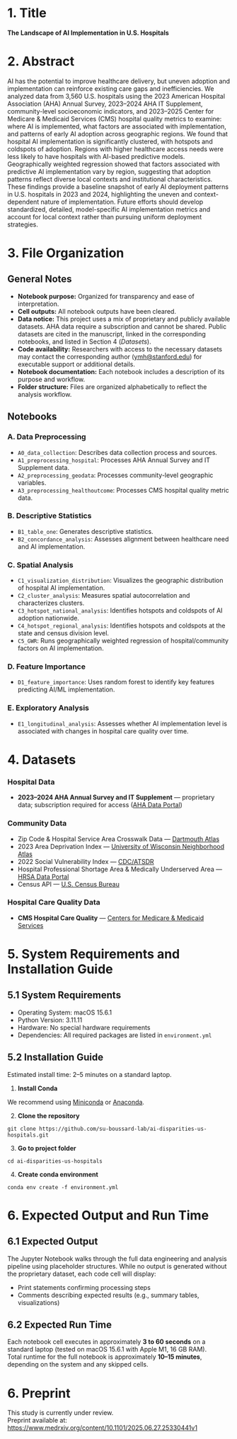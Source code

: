 # 1. Title
**The Landscape of AI Implementation in U.S. Hospitals**

# 2. Abstract
AI has the potential to improve healthcare delivery, but uneven adoption and implementation can reinforce existing care gaps and inefficiencies. We analyzed data from 3,560 U.S. hospitals using the 2023 American Hospital Association (AHA) Annual Survey, 2023–2024 AHA IT Supplement, community-level socioeconomic indicators, and 2023–2025 Center for Medicare & Medicaid Services (CMS) hospital quality metrics to examine: where AI is implemented, what factors are associated with implementation, and patterns of early AI adoption across geographic regions. We found that hospital AI implementation is significantly clustered, with hotspots and coldspots of adoption. Regions with higher healthcare access needs were less likely to have hospitals with AI-based predictive models. Geographically weighted regression showed that factors associated with predictive AI implementation vary by region, suggesting that adoption patterns reflect diverse local contexts and institutional characteristics. These findings provide a baseline snapshot of early AI deployment patterns in U.S. hospitals in 2023 and 2024, highlighting the uneven and context-dependent nature of implementation. Future efforts should develop standardized, detailed, model-specific AI implementation metrics and account for local context rather than pursuing uniform deployment strategies.

# 3. File Organization

## General Notes
- **Notebook purpose:** Organized for transparency and ease of interpretation.  
- **Cell outputs:** All notebook outputs have been cleared.  
- **Data notice:** This project uses a mix of proprietary and publicly available datasets. AHA data require a subscription and cannot be shared. Public datasets are cited in the manuscript, linked in the corresponding notebooks, and listed in Section 4 (*Datasets*).  
- **Code availability:** Researchers with access to the necessary datasets may contact the corresponding author (ymh@stanford.edu) for executable support or additional details.  
- **Notebook documentation:** Each notebook includes a description of its purpose and workflow.  
- **Folder structure:** Files are organized alphabetically to reflect the analysis workflow.

## Notebooks
### A. Data Preprocessing
- `A0_data_collection`: Describes data collection process and sources.  
- `A1_preprocessing_hospital`: Processes AHA Annual Survey and IT Supplement data.  
- `A2_preprocessing_geodata`: Processes community-level geographic variables.  
- `A3_preprocessing_healthoutcome`: Processes CMS hospital quality metric data.  

### B. Descriptive Statistics
- `B1_table_one`: Generates descriptive statistics.  
- `B2_concordance_analysis`: Assesses alignment between healthcare need and AI implementation.  

### C. Spatial Analysis
- `C1_visualization_distribution`: Visualizes the geographic distribution of hospital AI implementation.  
- `C2_cluster_analysis`: Measures spatial autocorrelation and characterizes clusters.  
- `C3_hotspot_national_analysis`: Identifies hotspots and coldspots of AI adoption nationwide.  
- `C4_hotspot_regional_analysis`: Identifies hotspots and coldspots at the state and census division level.  
- `C5_GWR`: Runs geographically weighted regression of hospital/community factors on AI implementation.  

### D. Feature Importance
- `D1_feature_importance`: Uses random forest to identify key features predicting AI/ML implementation.  

### E. Exploratory Analysis
- `E1_longitudinal_analysis`: Assesses whether AI implementation level is associated with changes in hospital care quality over time.

# 4. Datasets

### Hospital Data
- **2023–2024 AHA Annual Survey and IT Supplement** — proprietary data; subscription required for access ([AHA Data Portal](https://www.ahadata.com/))

### Community Data
- Zip Code & Hospital Service Area Crosswalk Data — [Dartmouth Atlas](https://data.dartmouthatlas.org/supplemental/#crosswalks)  
- 2023 Area Deprivation Index — [University of Wisconsin Neighborhood Atlas](https://www.neighborhoodatlas.medicine.wisc.edu/)  
- 2022 Social Vulnerability Index — [CDC/ATSDR](https://www.atsdr.cdc.gov/place-health/php/svi/svi-data-documentation-download.html)  
- Hospital Professional Shortage Area & Medically Underserved Area — [HRSA Data Portal](https://data.hrsa.gov/data/download?data=SHORT#SHORT)  
- Census API — [U.S. Census Bureau](https://www.census.gov/data/developers/data-sets.html)

### Hospital Care Quality Data
- **CMS Hospital Care Quality** — [Centers for Medicare & Medicaid Services](https://data.cms.gov/provider-data/archived-data/hospitals)

# 5. System Requirements and Installation Guide

## 5.1 System Requirements
- Operating System: macOS 15.6.1  
- Python Version: 3.11.11  
- Hardware: No special hardware requirements  
- Dependencies: All required packages are listed in `environment.yml`

## 5.2 Installation Guide
Estimated install time: 2–5 minutes on a standard laptop.

1. **Install Conda**  

We recommend using [Miniconda](https://docs.conda.io/en/latest/miniconda.html) or [Anaconda](https://www.anaconda.com/).

2. **Clone the repository**
```
git clone https://github.com/su-boussard-lab/ai-disparities-us-hospitals.git
```
3. **Go to project folder**
```
cd ai-disparities-us-hospitals
```
4. **Create conda environment** 
```
conda env create -f environment.yml
```
# 6. Expected Output and Run Time 

## 6.1 Expected Output 
The Jupyter Notebook walks through the full data engineering and analysis pipeline using placeholder structures. While no output is generated without the proprietary dataset, each code cell will display:
- Print statements confirming processing steps
- Comments describing expected results (e.g., summary tables, visualizations)

## 6.2 Expected Run Time 
Each notebook cell executes in approximately **3 to 60 seconds** on a standard laptop (tested on macOS 15.6.1 with Apple M1, 16 GB RAM).  
Total runtime for the full notebook is approximately **10–15 minutes**, depending on the system and any skipped cells.

# 6. Preprint

This study is currently under review.  
Preprint available at: https://www.medrxiv.org/content/10.1101/2025.06.27.25330441v1


